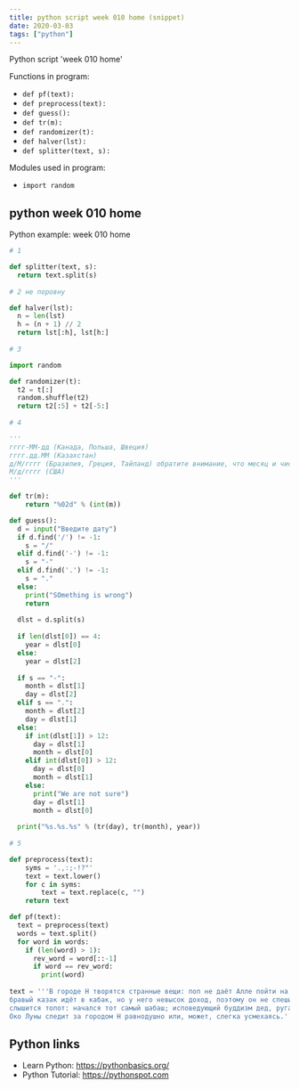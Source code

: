 ```yaml
---
title: python script week 010 home (snippet)
date: 2020-03-03
tags: ["python"]
---
```

Python script 'week 010 home'

Functions in program: 
* `def pf(text):`
* `def preprocess(text):`
* `def guess():`
* `def tr(m):`
* `def randomizer(t):`
* `def halver(lst):`
* `def splitter(text, s):`

Modules used in program: 
* `import random `

## python week 010 home

Python example: week 010 home

```python
# 1

def splitter(text, s):
  return text.split(s)
  
# 2 не поровну

def halver(lst):
  n = len(lst)
  h = (n + 1) // 2
  return lst[:h], lst[h:]
  
# 3

import random 

def randomizer(t):
  t2 = t[:]
  random.shuffle(t2)
  return t2[:5] + t2[-5:]
  
# 4

'''
гггг-ММ-дд (Канада, Польша, Швеция)
гггг.дд.ММ (Казахстан)
д/М/гггг (Бразилия, Греция, Тайланд) обратите внимание, что месяц и число могут записываться одной цифрой
М/д/гггг (США)
'''

def tr(m):
    return "%02d" % (int(m))

def guess():
  d = input("Введите дату")
  if d.find('/') != -1:
    s = "/"
  elif d.find('-') != -1:
    s = "-"
  elif d.find('.') != -1:
    s = "."
  else:
    print("SOmething is wrong")
    return
  
  dlst = d.split(s)
  
  if len(dlst[0]) == 4:
    year = dlst[0]
  else:
    year = dlst[2]
  
  if s == "-":
    month = dlst[1]
    day = dlst[2]
  elif s == ".":
    month = dlst[2]
    day = dlst[1]
  else:
    if int(dlst[1]) > 12:
      day = dlst[1]
      month = dlst[0]
    elif int(dlst[0]) > 12:
      day = dlst[0]
      month = dlst[1]
    else:
      print("We are not sure")
      day = dlst[1]
      month = dlst[0]
  
  print("%s.%s.%s" % (tr(day), tr(month), year))
  
# 5

def preprocess(text):
    syms = '.,:;-!?"'
    text = text.lower()
    for c in syms:
        text = text.replace(c, "")
    return text

def pf(text):
  text = preprocess(text)
  words = text.split()
  for word in words:
    if (len(word) > 1):
      rev_word = word[::-1]
      if word == rev_word:
        print(word)
    
text = '''В городе Н творятся странные вещи: поп не даёт Алле пойти на шабаш, его довод прост - это грешно, того и гляди будет новый всемирный потоп; 
бравый казак идёт в кабак, но у него невысок доход, поэтому он не спешит озвучивать заказ, а пересчитывает монеты, думает как дожить до получки;
слышится топот: начался тот самый шабаш; исповедующий буддизм дед, ругаясь, прячется в шалаш...
Око Луны следит за городом Н равнодушно или, может, слегка усмехаясь.'''

```

## Python links

- Learn Python: https://pythonbasics.org/
- Python Tutorial: https://pythonspot.com
